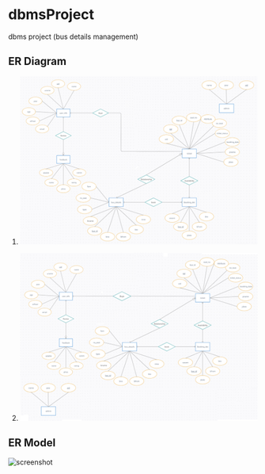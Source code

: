 # dbmsProject
dbms project (bus details management)

## ER Diagram
1) ![screenshot](ER_Travel.png)

2) ![screenshot](ER_Travel2.png)

## ER Model
![screenshot](ER-model.png)
